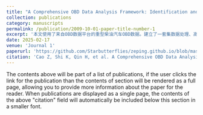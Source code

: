 ```yaml
---
title: "A Comprehensive OBD Data Analysis Framework: Identification and Factor Analysis of High-Emission Heavy-Duty Vehicles"
collection: publications
category: manuscripts
permalink: /publication/2009-10-01-paper-title-number-1
excerpt: '本文使用了来自OBD数据平台的重型柴油汽车OBD数据。建立了一套集数据处理、高排车筛选、主要排放原因分析（分箱方法和机器学习方法）的数据分析框架。'
date: 2025-02-17
venue: 'Journal 1'
paperurl: 'https://github.com/Starbutterflies/zeping.github.io/blob/master/files/A%20comprehensive%20OBD%20data%20analysis%20framework%20Identification%20and%20factor%20.pdf'
citation: 'Cao Z, Shi K, Qin H, et al. A Comprehensive OBD Data Analysis Framework: Identification and Factor Analysis of High-Emission Heavy-Duty Vehicles[J]. Environmental Pollution, 2025: 125751.'
---
```

The contents above will be part of a list of publications, if the user clicks the link for the publication than the contents of section will be rendered as a full page, allowing you to provide more information about the paper for the reader. When publications are displayed as a single page, the contents of the above "citation" field will automatically be included below this section in a smaller font.
